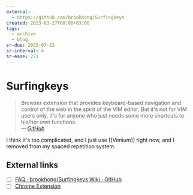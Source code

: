 ```yaml
---
external:
  - https://github.com/brookhong/Surfingkeys
created: 2023-03-27T00:00+03:00
tags:
  - archive
  - blog
sr-due: 2025-07-22
sr-interval: 4
sr-ease: 271
---
```


# Surfingkeys

> Browser extension that provides keyboard-based navigation and control of the web in the spirit of the VIM editor. But it's not for VIM users only, it's for anyone who just needs some more shortcuts to his/her own functions.\
> — <cite>[GitHub](https://github.com/brookhong/Surfingkeys)</cite>

I think it's too complicated, and I just use [[Vimium]] right now, and I removed from my spaced repetition system.

## External links

- [ ] [FAQ · brookhong/Surfingkeys Wiki · GitHub](https://github.com/brookhong/Surfingkeys/wiki/FAQ)
- [ ] [Chrome Extension](https://chrome.google.com/webstore/detail/surfingkeys/gfbliohnnapiefjpjlpjnehglfpaknnc)
